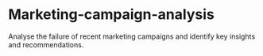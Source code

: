 # Marketing-campaign-analysis
Analyse the failure of recent marketing campaigns and identify key insights and recommendations. 
